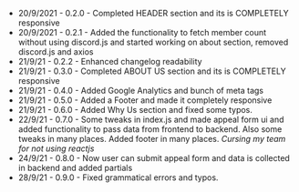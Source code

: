 - 20/9/2021 - 0.2.0 - Completed HEADER section and its is COMPLETELY responsive
- 20/9/2021 - 0.2.1 - Added the functionality to fetch member count without using discord.js and started working on about section, removed discord.js and axios
- 21/9/21 - 0.2.2 - Enhanced changelog readability
- 21/9/21 - 0.3.0 - Completed ABOUT US section and its is COMPLETELY responsive
- 21/9/21 - 0.4.0 - Added Google Analytics and bunch of meta tags
- 21/9/21 - 0.5.0 - Added a Footer and made it completely responsive 
- 21/9/21 - 0.6.0 - Added Why Us section and fixed some typos.
- 22/9/21 - 0.7.0 - Some tweaks in index.js and made appeal form ui and added functionality to pass data from frontend to backend. Also some tweaks in many places. Added footer in many places. *Cursing my team for not using reactjs*
- 24/9/21 - 0.8.0 - Now user can submit appeal form and data is collected in backend and added partials
- 28/9/21 - 0.9.0 - Fixed grammatical errors and typos.